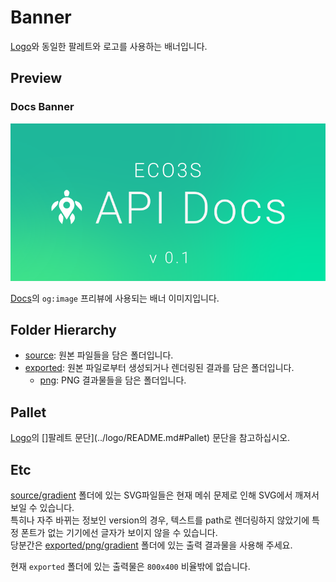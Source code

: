 # Banner

[Logo](../logo/README.md)와 동일한 팔레트와 로고를 사용하는 배너입니다.

## Preview

### Docs Banner

<img src="exported/png/800x400/docs-banner.png" width="600px" alt="banner for docs">

[Docs](https://github.com/eco3s/docs)의 `og:image` 프리뷰에 사용되는 배너 이미지입니다.

## Folder Hierarchy

-   [source](source): 원본 파일들을 담은 폴더입니다.
-   [exported](exported): 원본 파일로부터 생성되거나 렌더링된 결과를 담은 폴더입니다.
    -   [png](exported/png): PNG 결과물들을 담은 폴더입니다.

## Pallet

[Logo](../logo/README.md)의 []팔레트 문단](../logo/README.md#Pallet) 문단을 참고하십시오.

## Etc

[source/gradient](source/gradient) 폴더에 있는 SVG파일들은 현재 메쉬 문제로 인해 SVG에서 깨져서 보일 수 있습니다. \
특히나 자주 바뀌는 정보인 version의 경우, 텍스트를 path로 렌더링하지 않았기에 특정 폰트가 없는 기기에선 글자가 보이지 않을 수 있습니다. \
당분간은 [exported/png/gradient](exported/png/gradient) 폴더에 있는 출력 결과물을 사용해 주세요.

현재 `exported` 폴더에 있는 출력물은 `800x400` 비율밖에 없습니다.
